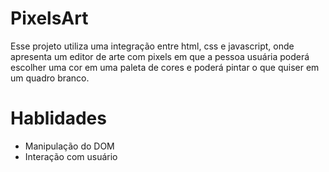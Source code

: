 # PixelsArt

Esse projeto utiliza uma integração entre html, css e javascript, onde apresenta um editor de arte com pixels em que a pessoa usuária poderá escolher uma cor em uma paleta de cores e poderá pintar o que quiser em um quadro branco.

# Hablidades

- Manipulação do DOM
- Interação com usuário
